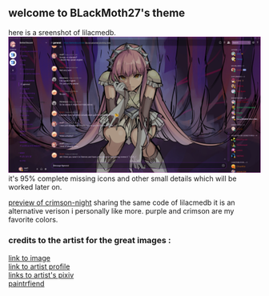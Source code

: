 ## welcome to BLackMoth27's theme

here is a sreenshot of lilacmedb. ![Image](image.png)
it's 95% complete missing icons and other small details which will be worked later on.

[preview of crimson-night](previewCrimsonNight.PNG)
sharing the same code of lilacmedb it is an alternative verison i personally like more. purple and crimson are my favorite colors.

### credits to the artist for the great images : 
[link to image](https://www.pixiv.net/member_illust.php?mode=medium&illust_id=58809111)  
[link to artist profile](https://twitter.com/chuya_gyaku10)  
[links to artist's pixiv](https://www.pixiv.net/member.php?id=12937740)  
[paintrfiend](https://paintrfiend.tumblr.com/post/151650926277)


